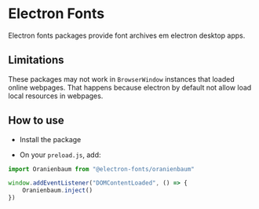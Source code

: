 # Electron Fonts

Electron fonts packages provide font archives em electron desktop apps.

## Limitations

These packages may not work in `BrowserWindow` instances that loaded online webpages. That happens because electron by default not allow load local resources in webpages.

## How to use

* Install the package

* On your `preload.js`, add:

```ts
import Oranienbaum from "@electron-fonts/oranienbaum"

window.addEventListener("DOMContentLoaded", () => {
    Oranienbaum.inject()
})
```
